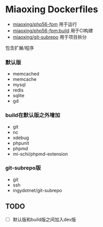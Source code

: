 # Miaoxing Dockerfiles

- [miaoxing/php56-fpm](https://github.com/miaoxing/dockerfiles/blob/master/php-fpm/Dockerfile) 用于运行
- [miaoxing/php56-fpm:build](https://github.com/miaoxing/dockerfiles/blob/master/build/php-fpm/Dockerfile) 用于CI构建
- [miaoxing/git-subrepo](https://github.com/miaoxing/dockerfiles/blob/master/git-subrepo/Dockerfile) 用于项目拆分

包含扩展/程序

### 默认版

- memcached
- memcache
- mysql
- redis
- sqlite
- gd

### build在默认版之外增加

- git
- nc
- xdebug
- phpunit
- phpmd
- mi-schi/phpmd-extension

### git-subrepo版

- git
- ssh
- ingydotnet/git-subrepo


## TODO

- [ ] 默认版和build版之间加入dev版
